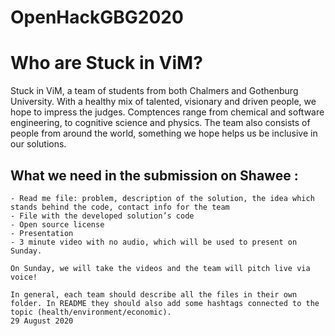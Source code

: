 # OpenHackGBG2020

# Who are Stuck in ViM?

Stuck in ViM, a team of students from both Chalmers and Gothenburg University. With a healthy mix of talented, visionary and driven people, we hope to impress the judges. Comptences range from chemical and software engineering, to cognitive science and physics. The team also consists of people from around the world, something we hope helps us be inclusive in our solutions.

## What we need in the submission on Shawee :
```
- Read me file: problem, description of the solution, the idea which stands behind the code, contact info for the team
- File with the developed solution’s code 
- Open source license
- Presentation
- 3 minute video with no audio, which will be used to present on Sunday.

On Sunday, we will take the videos and the team will pitch live via voice! 

In general, each team should describe all the files in their own folder. In README they should also add some hashtags connected to the topic (health/environment/economic).
29 August 2020
```
